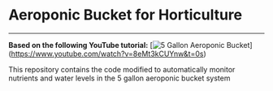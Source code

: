 # Aeroponic Bucket for Horticulture

---

**Based on the following YouTube tutorial:**
[![5 Gallon Aeroponic Bucket](https://img.youtube.com/vi/8eMt3kCUYnw/0.jpg)]
(https://www.youtube.com/watch?v=8eMt3kCUYnw&t=0s)


This repository contains the code modified to automatically monitor nutrients and water levels in the 5 gallon aeroponic bucket system

